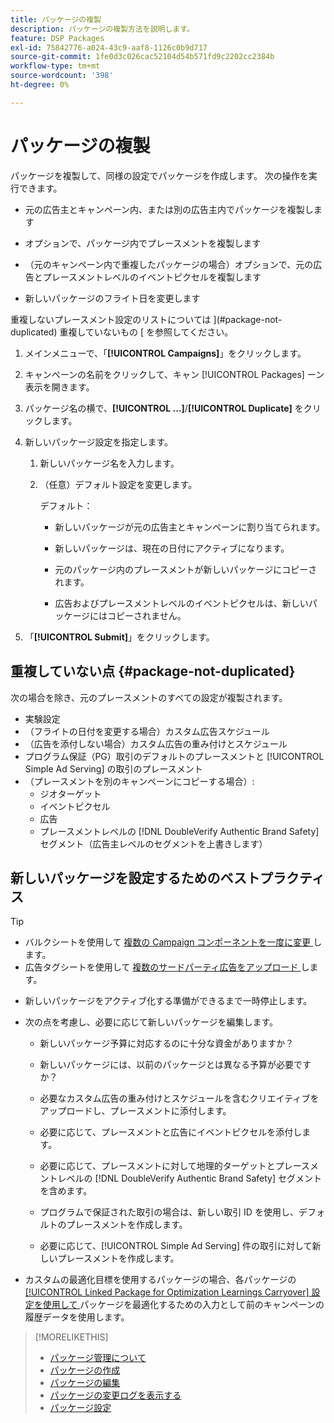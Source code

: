 ```yaml
---
title: パッケージの複製
description: パッケージの複製方法を説明します。
feature: DSP Packages
exl-id: 75842776-a024-43c9-aaf8-1126c0b9d717
source-git-commit: 1fe0d3c026cac52104d54b571fd9c2202cc2384b
workflow-type: tm+mt
source-wordcount: '398'
ht-degree: 0%

---
```


# パッケージの複製

パッケージを複製して、同様の設定でパッケージを作成します。 次の操作を実行できます。

* 元の広告主とキャンペーン内、または別の広告主内でパッケージを複製します

* オプションで、パッケージ内でプレースメントを複製します

* （元のキャンペーン内で重複したパッケージの場合）オプションで、元の広告とプレースメントレベルのイベントピクセルを複製します

* 新しいパッケージのフライト日を変更します

重複しないプレースメント設定のリストについては ](#package-not-duplicated) 重複していないもの [ を参照してください。

1. メインメニューで、「**[!UICONTROL Campaigns]**」をクリックします。

1. キャンペーンの名前をクリックして、キャン [!UICONTROL Packages] ーン表示を開きます。

1. パッケージ名の横で、**[!UICONTROL ...]**/**[!UICONTROL Duplicate]** をクリックします。

1. 新しいパッケージ設定を指定します。

   1. 新しいパッケージ名を入力します。

   1. （任意）デフォルト設定を変更します。

      デフォルト：

      * 新しいパッケージが元の広告主とキャンペーンに割り当てられます。

      * 新しいパッケージは、現在の日付にアクティブになります。<!-- and the flight continues for NN  days. -->

      * 元のパッケージ内のプレースメントが新しいパッケージにコピーされます。

      * 広告およびプレースメントレベルのイベントピクセルは、新しいパッケージにはコピーされません。

1. 「**[!UICONTROL Submit]**」をクリックします。

## 重複していない点 {#package-not-duplicated}

次の場合を除き、元のプレースメントのすべての設定が複製されます。

* 実験設定
* （フライトの日付を変更する場合）カスタム広告スケジュール
* （広告を添付しない場合）カスタム広告の重み付けとスケジュール
* プログラム保証（PG）取引のデフォルトのプレースメントと [!UICONTROL Simple Ad Serving] の取引のプレースメント
* （プレースメントを別のキャンペーンにコピーする場合）:
   * ジオターゲット
   * イベントピクセル
   * 広告
   * プレースメントレベルの [!DNL DoubleVerify Authentic Brand Safety] セグメント（広告主レベルのセグメントを上書きします）

## 新しいパッケージを設定するためのベストプラクティス

>[!TIP]
>
>* バルクシートを使用して [ 複数の Campaign コンポーネントを一度に変更 ](/help/dsp/campaign-management/campaign-components-review-edit.md) します。
>* 広告タグシートを使用して [ 複数のサードパーティ広告をアップロード ](/help/dsp/campaign-management/ads/ad-create-multiple.md) します。

* 新しいパッケージをアクティブ化する準備ができるまで一時停止します。

* 次の点を考慮し、必要に応じて新しいパッケージを編集します。

   * 新しいパッケージ予算に対応するのに十分な資金がありますか？

   * 新しいパッケージには、以前のパッケージとは異なる予算が必要ですか？

   * 必要なカスタム広告の重み付けとスケジュールを含むクリエイティブをアップロードし、プレースメントに添付します。

   * 必要に応じて、プレースメントと広告にイベントピクセルを添付します。

   * 必要に応じて、プレースメントに対して地理的ターゲットとプレースメントレベルの [!DNL DoubleVerify Authentic Brand Safety] セグメントを含めます。

   * プログラムで保証された取引の場合は、新しい取引 ID を使用し、デフォルトのプレースメントを作成します。

   * 必要に応じて、[!UICONTROL Simple Ad Serving] 件の取引に対して新しいプレースメントを作成します。

* カスタムの最適化目標を使用するパッケージの場合、各パッケージの [[!UICONTROL Linked Package for Optimization Learnings Carryover] 設定を使用して ](/help/dsp/campaign-management/packages/package-settings.md) パッケージを最適化するための入力として前のキャンペーンの履歴データを使用します。

>[!MORELIKETHIS]
>
>* [ パッケージ管理について ](package-about.md)
>* [ パッケージの作成 ](package-create.md)
>* [ パッケージの編集 ](package-edit.md)
>* [ パッケージの変更ログを表示する ](package-change-log.md)
>* [ パッケージ設定 ](package-settings.md)
